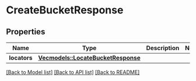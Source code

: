 # CreateBucketResponse

## Properties

Name | Type | Description | Notes
------------ | ------------- | ------------- | -------------
**locators** | [**Vec<models::LocateBucketResponse>**](LocateBucketResponse.md) |  | 

[[Back to Model list]](../README.md#documentation-for-models) [[Back to API list]](../README.md#documentation-for-api-endpoints) [[Back to README]](../README.md)


